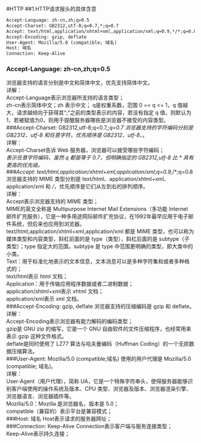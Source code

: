 #HTTP
##1.HTTP请求报头的具体含意
```html
Accept-Language: zh-cn,zh;q=0.5
Accept-Charset: GB2312,utf-8;q=0.7,*;q=0.7
Accept: text/html,application/xhtml+xml,application/xml;q=0.9,*/*;q=0.8
Accept-Encoding: gzip, deflate
User-Agent: Mozilla/5.0 (compatible; 域名)
Host: 域名
Connection: Keep-Alive
```
### Accept-Language: zh-cn,zh;q=0.5 
浏览器支持的语言分别是中文和简体中文，优先支持简体中文。  
详解：  
Accept-Language表示浏览器所支持的语言类型；  
zh-cn表示简体中文；zh 表示中文； 
q是权重系数，范围 0 =< q <= 1，q 值越大，请求越倾向于获得其“;”之前的类型表示的内容，若没有指定 q 值，则默认为1，若被赋值为0，则用于提醒服务器哪些是浏览器不接受的内容类型。 
###Accept-Charset: GB2312,utf-8;q=0.7,*;q=0.7 
浏览器支持的字符编码分别是 GB2312、utf-8 和任意字符，优先顺序是 GB2312、utf-8、*。  
详解：  
Accept-Charset告诉 Web 服务器，浏览器可以接受哪些字符编码；  
*表示任意字符编码，虽然 q 都是等于 0.7，但明确指定的 GB2312,utf-8 比 * 具有更高的优先级。  
###Accept: text/html,application/xhtml+xml,application/xml;q=0.9,*/*;q=0.8 
浏览器支持的 MIME 类型分别是 text/html、application/xhtml+xml、application/xml 和 */*，优先顺序是它们从左到右的排列顺序。  
详解：  
Accept表示浏览器支持的 MIME 类型；  
MIME的英文全称是 Multipurpose Internet Mail Extensions（多功能 Internet 邮件扩充服务），它是一种多用途网际邮件扩充协议，在1992年最早应用于电子邮件系统，但后来也应用到浏览器。  
text/html,application/xhtml+xml,application/xml 都是 MIME 类型，也可以称为媒体类型和内容类型，斜杠前面的是 type（类型），斜杠后面的是 subtype（子类型）；type 指定大的范围，subtype 是 type 中范围更明确的类型，即大类中的小类。  
Text：用于标准化地表示的文本信息，文本消息可以是多种字符集和或者多种格式的；  
text/html表示 html 文档；  
Application：用于传输应用程序数据或者二进制数据；  
application/xhtml+xml表示 xhtml 文档；  
application/xml表示 xml 文档。  
###Accept-Encoding: gzip, deflate
浏览器支持的压缩编码是 gzip 和 deflate。  
详解：  
Accept-Encoding表示浏览器有能力解码的编码类型；  
gzip是 GNU zip 的缩写，它是一个 GNU 自由软件的文件压缩程序，也经常用来表示 gzip 这种文件格式。  
deflate是同时使用了 LZ77 算法与哈夫曼编码（Huffman Coding）的一个无损数据压缩算法。  
###User-Agent: Mozilla/5.0 (compatible;域名)
使用的用户代理是 Mozilla/5.0 (compatible; 域名)。  
详解：  
User-Agent（用户代理），简称 UA，它是一个特殊字符串头，使得服务器能够识别客户端使用的操作系统及版本、CPU 类型、浏览器及版本、浏览器渲染引擎、浏览器语言、浏览器插件等。  
Mozilla/5.0：Mozilla 是浏览器名，版本是 5.0；  
compatible（兼容的）表示平台是兼容模式；   
###Host: 域名
Host表示请求的服务器网址；  
###Connection: Keep-Alive
Connection表示客户端与服务连接类型；  
Keep-Alive表示持久连接；
